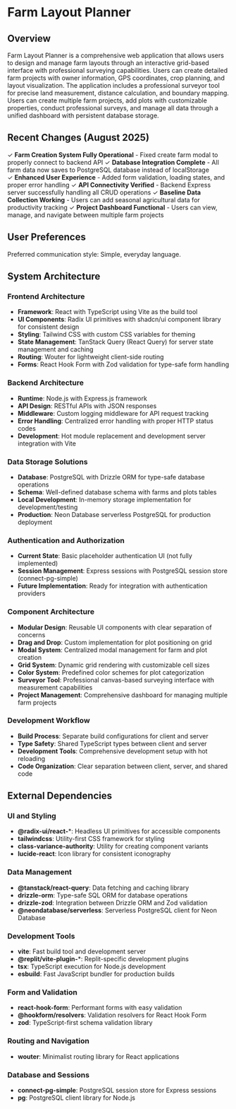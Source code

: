 # Farm Layout Planner

## Overview

Farm Layout Planner is a comprehensive web application that allows users to design and manage farm layouts through an interactive grid-based interface with professional surveying capabilities. Users can create detailed farm projects with owner information, GPS coordinates, crop planning, and layout visualization. The application includes a professional surveyor tool for precise land measurement, distance calculation, and boundary mapping. Users can create multiple farm projects, add plots with customizable properties, conduct professional surveys, and manage all data through a unified dashboard with persistent database storage.

## Recent Changes (August 2025)

✓ **Farm Creation System Fully Operational** - Fixed create farm modal to properly connect to backend API
✓ **Database Integration Complete** - All farm data now saves to PostgreSQL database instead of localStorage  
✓ **Enhanced User Experience** - Added form validation, loading states, and proper error handling
✓ **API Connectivity Verified** - Backend Express server successfully handling all CRUD operations
✓ **Baseline Data Collection Working** - Users can add seasonal agricultural data for productivity tracking
✓ **Project Dashboard Functional** - Users can view, manage, and navigate between multiple farm projects

## User Preferences

Preferred communication style: Simple, everyday language.

## System Architecture

### Frontend Architecture
- **Framework**: React with TypeScript using Vite as the build tool
- **UI Components**: Radix UI primitives with shadcn/ui component library for consistent design
- **Styling**: Tailwind CSS with custom CSS variables for theming
- **State Management**: TanStack Query (React Query) for server state management and caching
- **Routing**: Wouter for lightweight client-side routing
- **Forms**: React Hook Form with Zod validation for type-safe form handling

### Backend Architecture
- **Runtime**: Node.js with Express.js framework
- **API Design**: RESTful APIs with JSON responses
- **Middleware**: Custom logging middleware for API request tracking
- **Error Handling**: Centralized error handling with proper HTTP status codes
- **Development**: Hot module replacement and development server integration with Vite

### Data Storage Solutions
- **Database**: PostgreSQL with Drizzle ORM for type-safe database operations
- **Schema**: Well-defined database schema with farms and plots tables
- **Local Development**: In-memory storage implementation for development/testing
- **Production**: Neon Database serverless PostgreSQL for production deployment

### Authentication and Authorization
- **Current State**: Basic placeholder authentication UI (not fully implemented)
- **Session Management**: Express sessions with PostgreSQL session store (connect-pg-simple)
- **Future Implementation**: Ready for integration with authentication providers

### Component Architecture
- **Modular Design**: Reusable UI components with clear separation of concerns
- **Drag and Drop**: Custom implementation for plot positioning on grid
- **Modal System**: Centralized modal management for farm and plot creation
- **Grid System**: Dynamic grid rendering with customizable cell sizes
- **Color System**: Predefined color schemes for plot categorization
- **Surveyor Tool**: Professional canvas-based surveying interface with measurement capabilities
- **Project Management**: Comprehensive dashboard for managing multiple farm projects

### Development Workflow
- **Build Process**: Separate build configurations for client and server
- **Type Safety**: Shared TypeScript types between client and server
- **Development Tools**: Comprehensive development setup with hot reloading
- **Code Organization**: Clear separation between client, server, and shared code

## External Dependencies

### UI and Styling
- **@radix-ui/react-***: Headless UI primitives for accessible components
- **tailwindcss**: Utility-first CSS framework for styling
- **class-variance-authority**: Utility for creating component variants
- **lucide-react**: Icon library for consistent iconography

### Data Management
- **@tanstack/react-query**: Data fetching and caching library
- **drizzle-orm**: Type-safe SQL ORM for database operations
- **drizzle-zod**: Integration between Drizzle ORM and Zod validation
- **@neondatabase/serverless**: Serverless PostgreSQL client for Neon Database

### Development Tools
- **vite**: Fast build tool and development server
- **@replit/vite-plugin-***: Replit-specific development plugins
- **tsx**: TypeScript execution for Node.js development
- **esbuild**: Fast JavaScript bundler for production builds

### Form and Validation
- **react-hook-form**: Performant forms with easy validation
- **@hookform/resolvers**: Validation resolvers for React Hook Form
- **zod**: TypeScript-first schema validation library

### Routing and Navigation
- **wouter**: Minimalist routing library for React applications

### Database and Sessions
- **connect-pg-simple**: PostgreSQL session store for Express sessions
- **pg**: PostgreSQL client library for Node.js